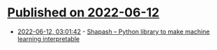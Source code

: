 # [Published on 2022-06-12](index.md)

* [2022-06-12, 03:01:42](https://news.ycombinator.com/item?id=31710900) - [Shapash – Python library to make machine learning interpretable](https://maif.github.io/shapash/)
